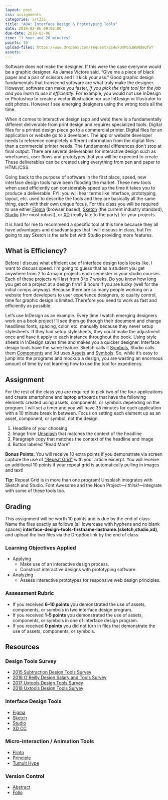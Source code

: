 ```yaml
---
layout: post
css: assignments
categories: art336
title: "A04: Interface Design & Prototyping Tools"
date: 2019-02-06 09:00:00
due-date: 2019-02-06
time: "1 hour and 20 minutes"
points: 10
upload-files: https://www.dropbox.com/request/Zs4wFUsMSG3WBNdeQfwY
assets: 
---
```


Software does not make the designer. If this were the case everyone would be a graphic designer. As James Victore said, “Give me a piece of black paper and a pair of scissors and I&rsquo;ll kick your ass.” Good graphic design fundamentals that transcend software are what truly make the designer. However, software can make you faster, _if you pick the right tool for the job and you learn to use it efficiently_. For example, you would not use InDesign or Photoshop to create a vector illustration nor use InDesign or Illustrator to edit photos. However I see emerging designers using the wrong tools all the time.

When it comes to interactive design (app and web) there is a fundamentally different deliverable from print design and requires specialized tools. Digital files for a printed design piece go to a commercial printer. Digital files for an application or website go to a developer. The app or website developer needs to reference completely different information from the digital files than a commercial printer needs. The fundamental differences don&rsquo;t stop at final output. There are several deliverables for interactive design such as wireframes, user flows and prototypes that you will be expected to create. These deliverables can be created using everything from pen and paper to HTML/CSS. 

Going back to the purpose of software in the first place, speed, new interface design tools have been flooding the market. These new tools when used efficiently can considerably speed up the time it takes you to produce a deliverable. FYI: you will hear terms like interface, prototyping, layout, etc. used to describe the tools and they are basically all the same thing, each with their own unique focus. For this class you will be required to use either [Figma](https://www.figma.com/) (browser based), [Sketch](https://www.sketchapp.com/) (the current industry standard), [Studio](https://www.invisionapp.com/studio) (the most robust), or [XD](https://www.adobe.com/products/xd.html) (really late to the party) for your projects.

It is hard for me to recommend a specific tool at this time because they all have advantages and disadvantages that I will discuss in class, but I&rsquo;m going to say Sketch is the safe bet with Studio providing more features.

## What is Efficiency?

Before I discuss what efficient use of interface design tools looks like, I want to discuss speed. I&rsquo;m going to guess that as a student you get anywhere from 2 to 4 major projects each semester in your studio courses. Each of these projects will last from 3 to 7 weeks. Do you know how long you get on a project at a design firm? 8 hours if you are lucky (well for the initial comps anyway). Because there are so many people working on a website from developers to user experience designers, to quality control, time for graphic design is limited. Therefore you need to work as fast and efficiently as possible.

Let&rsquo;s use InDesign as an example. Every time I watch emerging designers work on a book project I&rsquo;ll see them go through their document and change headlines fonts, spacing, color, etc. manually because they never setup stylesheets. If they had setup stylesheets, they could make the adjustment once and have it apply to each instance throughout the book. Using style sheets in InDesign saves time and makes you a quicker designer. Interface design tools have the same feature. Sketch calls it [Symbols](https://sketchapp.com/docs/symbols/), Studio calls them [Components](https://support.invisionapp.com/hc/en-us/articles/360000095403) and Xd uses [Assets](https://helpx.adobe.com/xd/help/assets-symbols.html) and [Symbols](https://helpx.adobe.com/xd/help/assets-symbols.html#Symbols). So, while it&rsquo;s easy to jump into the programs and mockup a design, you are wasting an enormous amount of time by not learning how to use the tool for expediency.

## Assignment

For the rest of the class you are required to pick two of the four applications and create smartphone and laptop artboards that have the following elements created using assets, components, or symbols depending on the program. I will set a timer and you will have 35 minutes for each application with a 10 minute break in between. Focus on setting each element up as an asset, component, or symbol, not the design.

1. Headline of your choosing
2. Image from [Unsplash](https://unsplash.com/) that matches the context of the headline
3. Paragraph copy that matches the context of the headline and image
4. Button labeled “Read More”

**Bonus Points:** You will receive 10 extra points if you demonstrate via screen capture the use of [“Repeat Grid”](https://youtu.be/qGBK3edbxL8) with your article excerpt. You will receive an additional 10 points if your repeat grid is automatically pulling in images and text!

**Tip:** Repeat Grid is in more than one program! Unsplash integrates with Sketch and Studio. Font Awesome and the Noun Project—_I think!_—integrate with some of these tools too.

## Grading
This assignment will be worth 10 points and is due by the end of class. Name the files exactly as follows (all lowercase with hyphens and no blank spaces) **interface-design-tools-firstname-lastname.(sketch,studio,xd)**, and upload the two files via the DropBox link by the end of class.

### Learning Objectives Applied
- Applying
    - Make use of an interactive design process.
    - Construct interactive designs with prototyping software.
- Analyzing
    - Assess interactive prototypes for responsive web design principles.

### Assessment Rubric
- If you received **6&ndash;10 points** you demonstrated the use of assets, components, or symbols in two interface design program.
- If you received **1&ndash;5 points** you demonstrated the use of assets, components, or symbols in one of interface design program.
- If you received **0 points** you did not turn in files that demonstrate the use of assets, components, or symbols.

## Resources

### Design Tools Survey

- [2015 Subtraction Design Tools Survey](http://tools.subtraction.com/)
- [2016 O'Reilly Design Salary and Tools Survey](https://www.oreilly.com/ideas/2016-design-salary-survey)
- [2017 Uxtools Design Tools Survey](https://uxtools.co/survey-2017)
- [2018 Uxtools Design Tools Survey](http://uxtools.co/survey-2018)

### Interface Design Tools

- [Figma](https://www.figma.com/)
- [Sketch](https://www.sketchapp.com/)
- [Studio](https://www.invisionapp.com/studio)
- [XD CC](https://www.adobe.com/products/xd.html)

### Micro-interaction / Animation Tools

- [Flinto](https://www.flinto.com/)
- [Principle](http://principleformac.com/)
- [Tumult Hype](https://tumult.com/hype/)

### Version Control

- [Abstract](https://www.goabstract.com/)
- [Folio](http://folioformac.com/)
